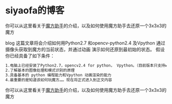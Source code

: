 # siyaofa的博客

你可以从这里看关于[魔方助手](http://siyaofa.github.io/help.md)的介绍，以及如何使用魔方助手去还原一个3x3x3的魔方

blog 这篇文章将会介绍如何用Python2.7 和opencv-python2.4 及Vpython 通过摄像头获取到魔方的当前状态，并通过动画 演示如何还原到最初始的状态。 假设你已经具备了如下条件：
```markdown
1.电脑上已经安装了Python2.7，opencv2.4 for python， Vpython。（目前版本只支持windows 系统，并且测试是在 x64_win10）。
2.了解基本的图像处理和模式识别的原理
3.具备基本的 python 编程能力和Vpython 动画渲染的能力
4.最重要的是知道该如何玩魔方…… 现在将正式进入到正文内容
```
你可以从这里看关于[魔方助手](http://www.baidu.com)的介绍，以及如何使用魔方助手去还原一个3x3x3的魔方
